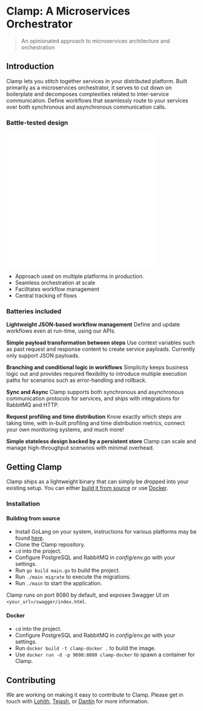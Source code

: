 # Clamp: A Microservices Orchestrator

> An opinionated approach to microservices architecture and orchestration

## Introduction
Clamp lets you stitch together services in your distributed platform. Built primarily as a microservices orchestrator, it serves to cut down on boilerplate and decomposes complexities related to inter-service communication. Define workflows that seamlessly route to your services over both synchronous and asynchronous communication calls.

### Battle-tested design
![enter image description here](arch.png)
 - Approach used on multiple platforms in production.
 - Seamless orchestration at scale
 - Facilitates workflow management
 - Central tracking of flows

### Batteries included
**Lightweight JSON-based workflow management**
Define and update workflows even at run-time, using our APIs.

**Simple payload transformation between steps** Use context variables such as past request and response content to create service payloads. Currently only support JSON payloads.

**Branching and conditional logic in workflows** Simplicity keeps business logic out and provides required flexibility to introduce multiple execution paths for scenarios such as error-handling and rollback.

**Sync and Async** Clamp supports both synchronous and asynchronous communication protocols for services, and ships with integrations for RabbitMQ and HTTP.

**Request profiling and time distribution** Know exactly which steps are taking time, with in-built profiling and time distribution metrics, connect your own monitoring systems, and much more!

**Simple stateless design backed by a persistent store** Clamp can scale and manage high-throughput scenarios with minimal overhead.
## Getting Clamp
Clamp ships as a lightweight binary that can simply be dropped into your existing setup. You can either [build it from source](/?id=building-from-source) or use [Docker](/?id=docker).
### Installation
#### Building from source
- Install GoLang on your system, instructions for various platforms may be found [here](https://golang.org/doc/install).
- Clone the Clamp repository.
- `cd` into the project.
- Configure PostgreSQL and RabbitMQ in *config/env.go* with your settings.
- Run `go build main.go` to build the project.
- Run `./main migrate` to execute the migrations.
- Run `./main` to start the application.

Clamp runs on port 8080 by default, and exposes Swagger UI on `<your_url>/swagger/index.html`.
#### Docker
- `cd` into the project.
- Configure PostgreSQL and RabbitMQ in *config/env.go* with your settings.
- Run `docker build -t clamp-docker .` to build the image.
- Use `docker run -d -p 9090:8080 clamp-docker` to spawn a container for Clamp.

## Contributing
We are working on making it easy to contribute to Clamp. Please get in touch with [Lohith](mailto:lohithkm@sahajsoft.com), [Tejash](mailto:tejashl@sahajsoft.com), or [Dantin](mailto:dantink@sahajsoft.com) for more information.